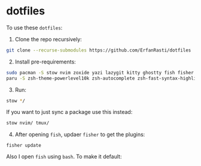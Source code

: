 # dotfiles

To use these `dotfiles`:

1. Clone the repo recursively:

  ```sh
  git clone --recurse-submodules https://github.com/ErfanRasti/dotfiles
  ```

2. Install pre-requirements:

  ```sh
  sudo pacman -S stow nvim zoxide yazi lazygit kitty ghostty fish fisher bat fzf fd tmux yq zsh-autosuggestions zsh-syntax-highlighting
  paru -S zsh-theme-powerlevel10k zsh-autocomplete zsh-fast-syntax-highlighting ascii-image-converter
  ```

3. Run:

  ```sh
  stow */
  ```

  If you want to just sync a package use this instead:

  ```sh
  stow nvim/ tmux/
  ```

4. After opening `fish`, updaer `fisher` to get the plugins:

  ```fish
  fisher update
  ```

  Also I open `fish` using `bash`. To make it default:

  ```sh
  ```
